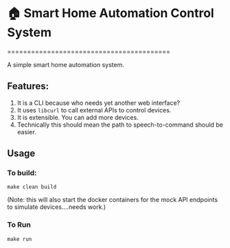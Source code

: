 # 🏠 Smart Home Automation Control System
=========================================

A simple smart home automation system.

## Features:

1. It is a CLI because who needs yet another web interface?
2. It uses `libcurl` to call external APIs to control devices.
3. It is extensible. You can add more devices.
4. Technically this should mean the path to speech-to-command should be easier.

## Usage

### To build:

```shell
make clean build
```

(Note: this will also start the docker containers for
the mock API endpoints to simulate devices....needs work.)

### To Run

```shell
make run
```
